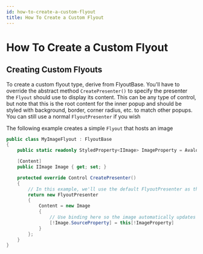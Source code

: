 ```yaml
---
id: how-to-create-a-custom-flyout
title: How To Create a Custom Flyout
---
```


# How To Create a Custom Flyout

## Creating Custom Flyouts

To create a custom flyout type, derive from FlyoutBase. You'll have to override the abstract method `CreatePresenter()` to specify the presenter the `Flyout` should use to display its content. This can be any type of control, but note that this is the root content for the inner popup and should be styled with background, border, corner radius, etc. to match other popups. You can still use a normal `FlyoutPresenter` if you wish

The following example creates a simple `Flyout` that hosts an image

```csharp
public class MyImageFlyout : FlyoutBase
{
    public static readonly StyledProperty<IImage> ImageProperty = AvaloniaProperty.Register<MyImageFlyout, IImage>(nameof(Image));

    [Content]
    public IImage Image { get; set; }

    protected override Control CreatePresenter()
    {
        // In this example, we'll use the default FlyoutPresenter as the root content, and add an Image control to show our content
        return new FlyoutPresenter
        {
            Content = new Image
            {
                // Use binding here so the image automatically updates when the property updates
                [!Image.SourceProperty] = this[!ImageProperty]
            }
        };
    }
}
```

##
